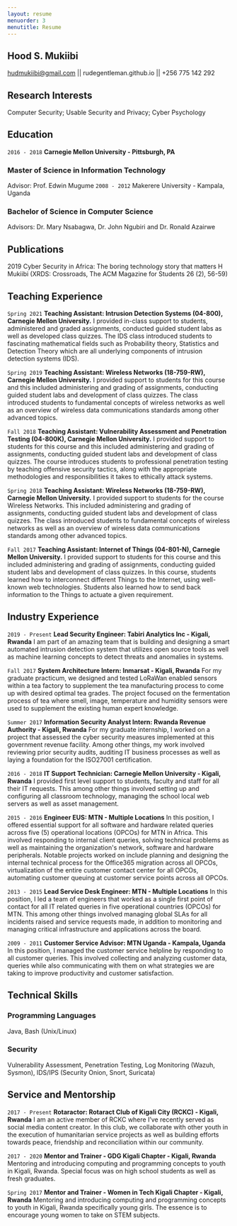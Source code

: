 ```yaml
---
layout: resume
menuorder: 3
menutitle: Resume
---
```

## Hood S. Mukiibi
hudmukiibi@gmail.com || rudegentleman.github.io || +256 775 142 292

## Research Interests
Computer Security; Usable Security and Privacy; Cyber Psychology

## Education
`2016 - 2018` 	__Carnegie Mellon University - Pittsburgh, PA__
### Master of Science in Information Technology
Advisor: Prof. Edwin Mugume
`2008 - 2012` 	Makerere University - Kampala, Uganda
### Bachelor of Science in Computer Science
Advisors: Dr. Mary Nsabagwa, Dr. John Ngubiri and Dr. Ronald Azairwe

## Publications
2019 		Cyber Security in Africa: The boring technology story that matters 
H Mukiibi (XRDS: Crossroads, The ACM Magazine for Students 26 (2), 56-59)

## Teaching Experience

`Spring 2021` 	__Teaching Assistant: Intrusion Detection Systems (04-800), Carnegie Mellon University.__
I provided in-class support to students, administered and graded assignments, conducted guided student labs as well as developed class quizzes. The IDS class introduced students to fascinating mathematical fields such as Probability theory, Statistics and Detection Theory which are all underlying components of intrusion detection systems (IDS).

`Spring 2019`	__Teaching Assistant: Wireless Networks (18-759-RW), Carnegie Mellon University.__
I provided support to students for this course and this included administering and grading of assignments, conducting guided student labs and development of class quizzes. The class introduced students to fundamental concepts of wireless networks as well as an overview of wireless data communications standards among other advanced topics.

`Fall 2018`	__Teaching Assistant: Vulnerability Assessment and Penetration Testing (04-800K), Carnegie Mellon University.__
I provided support to students for this course and this included administering and grading of assignments, conducting guided student labs and development of class quizzes. The course introduces students to professional penetration testing by teaching offensive security tactics, along with the appropriate methodologies and responsibilities it takes to ethically attack systems.

`Spring 2018`	__Teaching Assistant: Wireless Networks (18-759-RW), Carnegie Mellon University.__
I provided support to students for the course Wireless Networks. This included administering and grading of assignments, conducting guided student labs and development of class quizzes. The class introduced students to fundamental concepts of wireless networks as well as an overview of wireless data communications standards among other advanced topics.

`Fall 2017`	__Teaching Assistant: Internet of Things (04-801-N), Carnegie Mellon University.__
I provided support to students for this course and this included administering and grading of assignments, conducting guided student labs and development of class quizzes. In this course, students learned how to interconnect different Things to the Internet, using well-known web technologies. Students also learned how to send back information to the Things to actuate a given requirement. 

## Industry Experience

`2019 - Present`	__Lead Security Engineer: Tabiri Analytics Inc - Kigali, Rwanda__
I am part of an amazing team that is building and designing a smart automated intrusion detection system that utilizes open source tools as well as machine learning concepts to detect threats and anomalies in systems.

`Fall 2017`	__System Architecture Intern: Inmarsat - Kigali, Rwanda__
For my graduate practicum, we designed and tested LoRaWan enabled sensors within a tea factory to supplement the tea manufacturing process to come up with desired optimal tea grades. The project focused on the fermentation process of tea where smell, image, temperature and humidity sensors were used to supplement the existing human expert knowledge.

`Summer 2017`	__Information Security Analyst Intern: Rwanda Revenue Authority - Kigali, Rwanda__
For my graduate internship, I worked on a project that assessed the cyber security measures implemented at this government revenue facility. Among other things, my work involved reviewing prior security audits, auditing IT business processes as well as laying a foundation for the ISO27001 certification.

`2016 - 2018`	__IT Support Technician: Carnegie Mellon University - Kigali, Rwanda__
I provided first level support to students, faculty and staff for all their IT requests. This among other things involved setting up and configuring all classroom technology, managing the school local web servers as well as asset management.

`2015 - 2016`	__Engineer EUS: MTN - Multiple Locations__
In this position, I offered essential support for all software and hardware related queries across five (5) operational locations (OPCOs) for MTN in Africa. This involved responding to internal client queries, solving technical problems as well as maintaining the organization's network, software and hardware peripherals. Notable projects worked on include planning and designing the internal technical process for the Office365 migration across all OPCOs, virtualization of the entire customer contact center for all OPCOs, automating customer queuing at customer service points across all OPCOs.

`2013 - 2015`	__Lead Service Desk Engineer: MTN - Multiple Locations__
In this position, I led a team of engineers that worked as a single first point of contact for all IT related queries in five operational countries (OPCOs) for MTN. This among other things involved managing global SLAs for all incidents raised and service requests made, in addition to monitoring and managing critical infrastructure and applications across the board.

`2009 - 2011`	__Customer Service Advisor: MTN Uganda - Kampala, Uganda__
In this position, I managed the customer service helpline by responding to all customer queries. This involved collecting and analyzing customer data, queries while also communicating with them on what strategies we are taking to improve productivity and customer satisfaction.

## Technical Skills

### Programming Languages
Java, Bash (Unix/Linux)

### Security
Vulnerability Assessment, Penetration Testing, Log Monitoring (Wazuh, Sysmon), IDS/IPS (Security Onion, Snort, Suricata)

## Service and Mentorship

`2017 - Present`	__Rotaractor: Rotaract Club of Kigali City (RCKC) - Kigali, Rwanda__
I am an active member of RCKC where I’ve recently served as social media content creator. In this club, we collaborate with other youth in the execution of humanitarian service projects as well as building efforts towards peace, friendship and reconciliation within our community.

`2017 - 2020`	__Mentor and Trainer - GDG Kigali Chapter - Kigali, Rwanda__
Mentoring and introducing computing and programming concepts to youth in Kigali, Rwanda. Special focus was on high school students as well as fresh graduates.

`Spring 2017`	__Mentor and Trainer - Women in Tech Kigali Chapter - Kigali, Rwanda__
Mentoring and introducing computing and programming concepts to youth in Kigali, Rwanda specifically young girls. The essence is to encourage young women to take on STEM subjects.



<!-- ### Footer

Last updated: May 2013 -->



